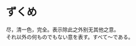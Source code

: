 # ずくめ

<div class="vocab-term">
<div class="vocab-term-title">尽，清一色，完全。表示除此之外别无其他之意。</div>
<div class="vocab-term-content">
それ以外の何ものでもない意を表す。すべて～である。
</div>
</div>